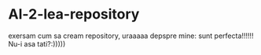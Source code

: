 # Al-2-lea-repository
exersam cum sa cream repository, uraaaaa
depspre mine: sunt perfecta!!!!!! Nu-i asa tati?:)))))

